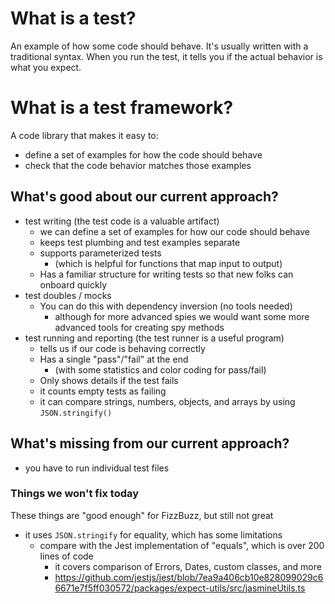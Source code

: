 # What is a test?

An example of how some code should behave. It's usually written with a traditional syntax.
When you run the test, it tells you if the actual behavior is what you expect.

# What is a test framework?

A code library that makes it easy to:

- define a set of examples for how the code should behave
- check that the code behavior matches those examples

## What's good about our current approach?

- test writing (the test code is a valuable artifact)
    - we can define a set of examples for how our code should behave
    - keeps test plumbing and test examples separate
    - supports parameterized tests
        - (which is helpful for functions that map input to output)
    - Has a familiar structure for writing tests so that new folks can onboard quickly
- test doubles / mocks
    - You can do this with dependency inversion (no tools needed)
        - although for more advanced spies we would want some more advanced tools for
          creating spy methods
- test running and reporting (the test runner is a useful program)
    - tells us if our code is behaving correctly
    - Has a single "pass"/"fail" at the end
        - (with some statistics and color coding for pass/fail)
    - Only shows details if the test fails
    - it counts empty tests as failing
    - it can compare strings, numbers, objects, and arrays by using `JSON.stringify()`

## What's missing from our current approach?

- you have to run individual test files

### Things we won't fix today

These things are "good enough" for FizzBuzz, but still not great

- it uses `JSON.stringify` for equality, which has some limitations
    - compare with the Jest implementation of "equals", which is over 200 lines of code
        - it covers comparison of Errors, Dates, custom classes, and more
        - https://github.com/jestjs/jest/blob/7ea9a406cb10e828099029c66671e7f5ff030572/packages/expect-utils/src/jasmineUtils.ts
